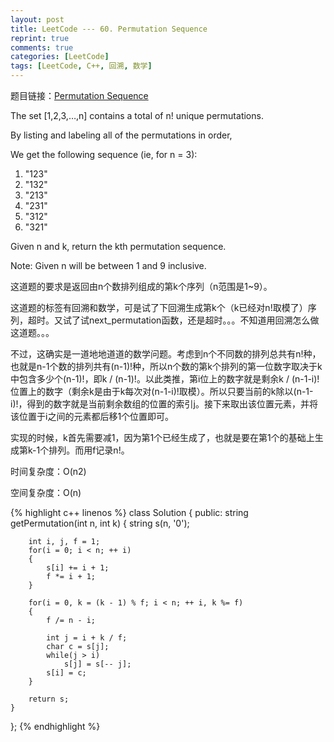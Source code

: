 ```yaml
---
layout: post
title: LeetCode --- 60. Permutation Sequence
reprint: true
comments: true
categories: [LeetCode]
tags: [LeetCode, C++, 回溯, 数学]
---
```



题目链接：[Permutation Sequence](https://oj.leetcode.com/problems/permutation-sequence/ ) 

The set [1,2,3,…,n] contains a total of n! unique permutations. 

By listing and labeling all of the permutations in order, 

We get the following sequence (ie, for n = 3): 

1. "123"
2. "132"
3. "213"
4. "231"
5. "312"
6. "321"

Given n and k, return the kth permutation sequence. 

Note: Given n will be between 1 and 9 inclusive. 

这道题的要求是返回由n个数排列组成的第k个序列（n范围是1~9）。

这道题的标签有回溯和数学，可是试了下回溯生成第k个（k已经对n!取模了）序列，超时。又试了试next_permutation函数，还是超时。。。不知道用回溯怎么做这道题。。。

不过，这确实是一道地地道道的数学问题。考虑到n个不同数的排列总共有n!种，也就是n-1个数的排列共有(n-1)!种，所以n个数的第k个排列的第一位数字取决于k中包含多少个(n-1)!，即k / (n-1)!。以此类推，第i位上的数字就是剩余k / (n-1-i)!位置上的数字（剩余k是由于k每次对(n-1-i)!取模）。所以只要当前的k除以(n-1-i)!，得到的数字就是当前剩余数组的位置的索引j。接下来取出该位置元素，并将该位置于i之间的元素都后移1个位置即可。

实现的时候，k首先需要减1，因为第1个已经生成了，也就是要在第1个的基础上生成第k-1个排列。而用f记录n!。

时间复杂度：O(n2)

空间复杂度：O(n)

{% highlight c++ linenos %}
class Solution
{
public:
    string getPermutation(int n, int k)
    {
        string s(n, '0');
        
        int i, j, f = 1;
        for(i = 0; i < n; ++ i)
        {
            s[i] += i + 1;
            f *= i + 1;
        }
        
        for(i = 0, k = (k - 1) % f; i < n; ++ i, k %= f)
        {
            f /= n - i;
            
            int j = i + k / f;
            char c = s[j];
            while(j > i)
                s[j] = s[-- j];
            s[i] = c;
        }
        
        return s;
    }
};
{% endhighlight %}
